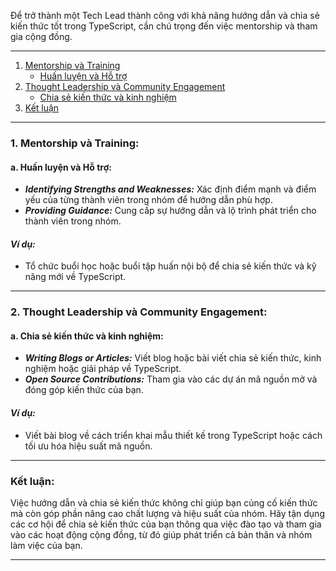 Để trở thành một Tech Lead thành công với khả năng hướng dẫn và chia sẻ kiến thức tốt trong TypeScript, cần chú trọng đến việc mentorship và tham gia cộng đồng.

---

1. [Mentorship và Training](#1-mentorship-và-training)
   - [Huấn luyện và Hỗ trợ](#a-huấn-luyện-và-hỗ-trợ)
2. [Thought Leadership và Community Engagement](#2-thought-leadership-và-community-engagement)
   - [Chia sẻ kiến thức và kinh nghiệm](#a-chia-sẻ-kiến-thức-và-kinh-nghiệm)
3. [Kết luận](#kết-luận)

---

### 1. Mentorship và Training:

#### **a. Huấn luyện và Hỗ trợ:**

- **_Identifying Strengths and Weaknesses:_** Xác định điểm mạnh và điểm yếu của từng thành viên trong nhóm để hướng dẫn phù hợp.
- **_Providing Guidance:_** Cung cấp sự hướng dẫn và lộ trình phát triển cho thành viên trong nhóm.

#### _Ví dụ:_

- Tổ chức buổi học hoặc buổi tập huấn nội bộ để chia sẻ kiến thức và kỹ năng mới về TypeScript.

---

### 2. Thought Leadership và Community Engagement:

#### **a. Chia sẻ kiến thức và kinh nghiệm:**

- **_Writing Blogs or Articles:_** Viết blog hoặc bài viết chia sẻ kiến thức, kinh nghiệm hoặc giải pháp về TypeScript.
- **_Open Source Contributions:_** Tham gia vào các dự án mã nguồn mở và đóng góp kiến thức của bạn.

#### _Ví dụ:_

- Viết bài blog về cách triển khai mẫu thiết kế trong TypeScript hoặc cách tối ưu hóa hiệu suất mã nguồn.

---

### Kết luận:

Việc hướng dẫn và chia sẻ kiến thức không chỉ giúp bạn củng cố kiến thức mà còn góp phần nâng cao chất lượng và hiệu suất của nhóm. Hãy tận dụng các cơ hội để chia sẻ kiến thức của bạn thông qua việc đào tạo và tham gia vào các hoạt động cộng đồng, từ đó giúp phát triển cả bản thân và nhóm làm việc của bạn.

---
